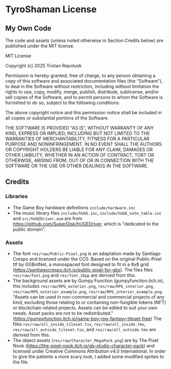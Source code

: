 # TyroShaman License

## My Own Code
The code and assets (unless noted otherwise in Section Credits below) are published under the MIT license.

MIT License

Copyright (c) 2025 Tristan Repolusk

Permission is hereby granted, free of charge, to any person obtaining a copy
of this software and associated documentation files (the "Software"), to deal
in the Software without restriction, including without limitation the rights
to use, copy, modify, merge, publish, distribute, sublicense, and/or sell
copies of the Software, and to permit persons to whom the Software is
furnished to do so, subject to the following conditions:

The above copyright notice and this permission notice shall be included in all
copies or substantial portions of the Software.

THE SOFTWARE IS PROVIDED "AS IS", WITHOUT WARRANTY OF ANY KIND, EXPRESS OR
IMPLIED, INCLUDING BUT NOT LIMITED TO THE WARRANTIES OF MERCHANTABILITY,
FITNESS FOR A PARTICULAR PURPOSE AND NONINFRINGEMENT. IN NO EVENT SHALL THE
AUTHORS OR COPYRIGHT HOLDERS BE LIABLE FOR ANY CLAIM, DAMAGES OR OTHER
LIABILITY, WHETHER IN AN ACTION OF CONTRACT, TORT OR OTHERWISE, ARISING FROM,
OUT OF OR IN CONNECTION WITH THE SOFTWARE OR THE USE OR OTHER DEALINGS IN THE
SOFTWARE.


## Credits
### Libraries
* The Game Boy hardware definitions `include/hardware.inc` 
* The music library files `include/hUGE.inc`, `include/hUGE_note_table.inc` and `src/hUGEDriver.asm` are from https://github.com/SuperDisk/hUGEDriver, which is "dedicated to the public domain".
### Assets
* The font `res/raw/Public-Pixel.png` is an adaptation made by Santiago Crespo and licensed under the CC0. Based on the original Public-Pixel ttf by GGBotNet, a monospaced font designed to fit in a 8x8 grid (https://santiagocrespo.itch.io/public-pixel-for-gbs). The files  files `res/raw/font.png` and `res/font.2bpp` are derived from this.
* The background assets are by Gumpy Function (gumpyfunction.itch.io), this includes `res/raw/RPG_exterior.png`, `res/raw/RPG_interior.png`, `res/raw/RPG_exterior_example.png`, `res/raw/RPG_interior_example.png`. "Assets can be used in non-commercial and commercial projects of any kind, excluding those relating to or containing non-fungible tokens (NFT) or blockchain related projects. Assets can be edited to suit your own needs. Asset packs are not to be redistributed." (https://gumpyfunction.itch.io/game-boy-rpg-fantasy-tileset-free) The files `res/raw/all_inside_tileset.tsx`, `res/raw/all_inside.tmx`, `res/raw/all_outside_tileset.tsx`, and `res/raw/all_outside.tmx` are derived from this.
* The object assets (`res/raw/Character_MegaPack.png`) are by The Pixel Nook (https://the-pixel-nook.itch.io/gb-studio-character-pack) and licensed under Creative Commons Attribution v4.0 International. In order to give the patients a more scary look, I added some modified sprites to the file.
